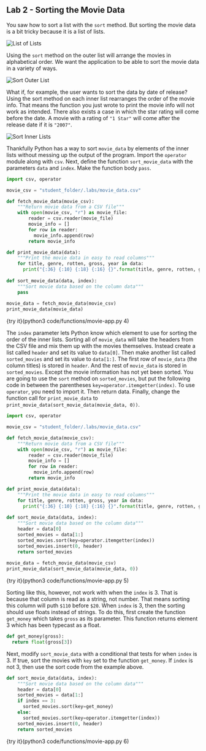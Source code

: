 ## Lab 2 - Sorting the Movie Data

You saw how to sort a list with the `sort` method. But sorting the movie data is a bit tricky because it is a list of lists. 

![List of Lists](.guides/images/list-of-lists.png)

Using the `sort` method on the outer list will arrange the movies in alphabetical order. We want the application to be able to sort the movie data in a variety of ways.

![Sort Outer List](.guides/images/movie-sort-outer-list.png)

What if, for example, the user wants to sort the data by date of release? Using the sort method on each inner list rearranges the order of the movie info. That means the function you just wrote to print the movie info will not work as intended. There also exists a case in which the star rating will come before the date. A movie with a rating of `"1 Star"` will come after the release date if it is `"2007"`.

![Sort Inner Lists](.guides/images/movie-sort-inner-lists.png)

Thankfully Python has a way to sort `movie_data` by elements of the inner lists without messing up the output of the program. Import the `operator` module along with `csv`. Next, define the function `sort_movie_data` with the parameters `data` and `index`. Make the function body `pass`.

```python
import csv, operator

movie_csv = "student_folder/.labs/movie_data.csv"

def fetch_movie_data(movie_csv):
    """Return movie data from a CSV file"""
    with open(movie_csv, "r") as movie_file:
        reader = csv.reader(movie_file)
        movie_info = []
        for row in reader:
          movie_info.append(row)
        return movie_info

def print_movie_data(data):
    """Print the movie data in easy to read columns"""
    for title, genre, rotten, gross, year in data:
      print("{:36} {:10} {:18} {:16} {}".format(title, genre, rotten, gross, year))
      
def sort_movie_data(data, index):
    """Sort movie data based on the column data"""
    pass
      
movie_data = fetch_movie_data(movie_csv) 
print_movie_data(movie_data)
```

{try it}(python3 code/functions/movie-app.py 4)

The `index` parameter lets Python know which element to use for sorting the order of the inner lists. Sorting all of `movie_data` will take the headers from the CSV file and mix them up with the movies themselves. Instead create a list called `header` and set its value to `data[0]`. Then make another list called `sorted_movies` and set its value to `data[1:]`. The first row of `movie_data` (the column titles) is stored in `header`. And the rest of `movie_data` is stored in `sorted_movies`. Except the movie information has not yet been sorted. You are going to use the `sort` method on `sorted_movies`, but put the following code in between the parentheses `key=operator.itemgetter(index)`. To use `operator`, you need to import it. Then return data. Finally, change the function call for `print_movie_data` to `print_movie_data(sort_movie_data(movie_data, 0))`.

```python
import csv, operator

movie_csv = "student_folder/.labs/movie_data.csv"

def fetch_movie_data(movie_csv):
    """Return movie data from a CSV file"""
    with open(movie_csv, "r") as movie_file:
        reader = csv.reader(movie_file)
        movie_info = []
        for row in reader:
          movie_info.append(row)
        return movie_info

def print_movie_data(data):
    """Print the movie data in easy to read columns"""
    for title, genre, rotten, gross, year in data:
      print("{:36} {:10} {:18} {:16} {}".format(title, genre, rotten, gross, year))
      
def sort_movie_data(data, index):
    """Sort movie data based on the column data"""
    header = data[0]
    sorted_movies = data[1:]
    sorted_movies.sort(key=operator.itemgetter(index))
    sorted_movies.insert(0, header)
    return sorted_movies
      
movie_data = fetch_movie_data(movie_csv) 
print_movie_data(sort_movie_data(movie_data, 0))
```

{try it}(python3 code/functions/movie-app.py 5)

Sorting like this, however, not work with when the `index` is 3. That is because that column is read as a string, not number. That means sorting this column will puth `$110` before `$20`. When `index` is 3, then the sorting should use floats instead of strings. To do this, first create the function `get_money` which takes `gross` as its parameter. This function returns element 3 which has been typecast as a float.

```python
def get_money(gross):
  return float(gross[3])
```

Next, modify `sort_movie_data` with a conditional that tests for when `index` is 3. If true, sort the movies with `key` set to the function `get_money`. If `index` is not 3, then use the sort code from the example above.

```python
def sort_movie_data(data, index):
    """Sort movie data based on the column data"""
    header = data[0]
    sorted_movies = data[1:]
    if index == 3:
      sorted_movies.sort(key=get_money)
    else:
      sorted_movies.sort(key=operator.itemgetter(index))
    sorted_movies.insert(0, header)
    return sorted_movies
```

{try it}(python3 code/functions/movie-app.py 6)

